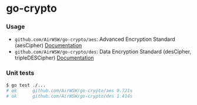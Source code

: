 # go-crypto

### Usage

- `github.com/AirWSW/go-crypto/aes`: Advanced Encryption Standard (aesCipher) [Documentation](https://pkg.go.dev/github.com/AirWSW/go-crypto/aes)
- `github.com/AirWSW/go-crypto/des`: Data Encryption Standard (desCipher, tripleDESCipher) [Documentation](https://pkg.go.dev/github.com/AirWSW/go-crypto/des)

### Unit tests

```bash
$ go test ./...
# ok      github.com/AirWSW/go-crypto/aes 0.721s
# ok      github.com/AirWSW/go-crypto/des 1.414s
```
